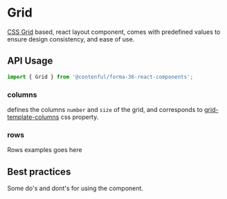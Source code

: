 # Grid

[CSS Grid](https://developer.mozilla.org/en-US/docs/Glossary/Grid) based, react layout component, comes with predefined values to ensure design consistency, and ease of use.

## API Usage

```js
import { Grid } from '@contenful/forma-36-react-components';
```

### columns
defines the columns `number` and `size` of the grid, and corresponds to [grid-template-columns](https://developer.mozilla.org/en-US/docs/Web/CSS/grid-template-columns) css property.

### rows
Rows examples goes here

## Best practices

Some do's and dont's for using the component.
